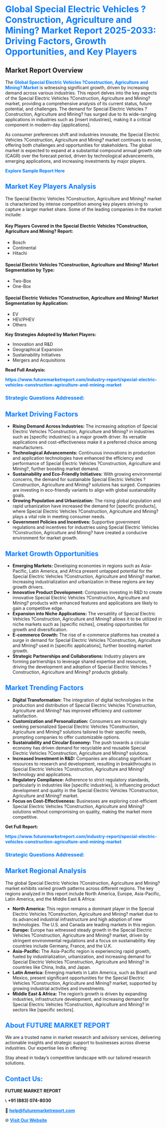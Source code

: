 <h1 style="color: #007BFF;">Global Special Electric Vehicles ?Construction, Agriculture and Mining? Market Report 2025-2033: Driving Factors, Growth Opportunities, and Key Players</h1>

<section id="overview">
<h2>Market Report Overview</h2>
<p>The <a href="https://www.futuremarketreport.com/industry-report/special-electric-vehicles-construction-agriculture-and-mining-market" style="color: #007BFF; text-decoration: none;"><strong>Global Special Electric Vehicles ?Construction, Agriculture and Mining? Market</strong></a> is witnessing significant growth, driven by increasing demand across various industries. This report delves into the key aspects of the Special Electric Vehicles ?Construction, Agriculture and Mining? market, providing a comprehensive analysis of its current status, future potential, and challenges. The demand for Special Electric Vehicles ?Construction, Agriculture and Mining? has surged due to its wide-ranging applications in industries such as [insert industries], making it a critical component in modern-day [applications].</p>
<p>As consumer preferences shift and industries innovate, the Special Electric Vehicles ?Construction, Agriculture and Mining? market continues to evolve, offering both challenges and opportunities for stakeholders. The global market is expected to expand at a substantial compound annual growth rate (CAGR) over the forecast period, driven by technological advancements, emerging applications, and increasing investments by major players.</p>
</section>

<section id="overview">
<p><a href="https://www.futuremarketreport.com/request-sample/reportId=37099" style="color: #007BFF; text-decoration: none;"><strong>Explore Sample Report Here</strong></a></p>
</section>

<section id="key-players">
<h2 style="color: #007BFF;">Market Key Players Analysis</h2>
<p>The Special Electric Vehicles ?Construction, Agriculture and Mining? market is characterized by intense competition among key players striving to capture a larger market share. Some of the leading companies in the market include:</p>
<h4>Key Players Covered in the Special Electric Vehicles ?Construction, Agriculture and Mining? Report:</h4>
<ul><li>Bosch</li><li>Continental</li><li>Hitachi</li></ul>
<h4>Special Electric Vehicles ?Construction, Agriculture and Mining? Market Segmentation by Type:</h4>
<ul><li>Two-Box</li><li>One-Box</li></ul>

<h4>Special Electric Vehicles ?Construction, Agriculture and Mining? Market Segmentation by Application:</h4>
<ul><li>EV</li><li>HEV/PHEV</li><li>Others</li></ul>
<p><strong>Key Strategies Adopted by Market Players:</strong></p>
<ul>
<li>Innovation and R&D</li>
<li>Geographical Expansion</li>
<li>Sustainability Initiatives</li>
<li>Mergers and Acquisitions</li>
</ul>
</section>

<section>
<p><strong>Read Full Analysis: </strong></p><a href="https://www.futuremarketreport.com/industry-report/special-electric-vehicles-construction-agriculture-and-mining-market" style="color: #007BFF; text-decoration: none;"><strong>https://www.futuremarketreport.com/industry-report/special-electric-vehicles-construction-agriculture-and-mining-market</strong></a>
<h3 style="color: #007BFF;">Strategic Questions Addressed:</h3>
</section>

<section id="driving-factors">
<h2 style="color: #007BFF;">Market Driving Factors</h2>
<ul>
<li><strong>Rising Demand Across Industries:</strong> The increasing adoption of Special Electric Vehicles ?Construction, Agriculture and Mining? in industries such as [specific industries] is a major growth driver. Its versatile applications and cost-effectiveness make it a preferred choice among manufacturers.</li>
<li><strong>Technological Advancements:</strong> Continuous innovations in production and application technologies have enhanced the efficiency and performance of Special Electric Vehicles ?Construction, Agriculture and Mining?, further boosting market demand.</li>
<li><strong>Sustainability and Eco-Friendly Initiatives:</strong> With growing environmental concerns, the demand for sustainable Special Electric Vehicles ?Construction, Agriculture and Mining? solutions has surged. Companies are investing in eco-friendly variants to align with global sustainability goals.</li>
<li><strong>Growing Population and Urbanization:</strong> The rising global population and rapid urbanization have increased the demand for [specific products], where Special Electric Vehicles ?Construction, Agriculture and Mining? plays a vital role in meeting consumer needs.</li>
<li><strong>Government Policies and Incentives:</strong> Supportive government regulations and incentives for industries using Special Electric Vehicles ?Construction, Agriculture and Mining? have created a conducive environment for market growth.</li>
</ul>
</section>

<section id="growth-opportunities">
<h2 style="color: #007BFF;">Market Growth Opportunities</h2>
<ul>
<li><strong>Emerging Markets:</strong> Developing economies in regions such as Asia-Pacific, Latin America, and Africa present untapped potential for the Special Electric Vehicles ?Construction, Agriculture and Mining? market. Increasing industrialization and urbanization in these regions are key growth drivers.</li>
<li><strong>Innovative Product Development:</strong> Companies investing in R&D to create innovative Special Electric Vehicles ?Construction, Agriculture and Mining? products with enhanced features and applications are likely to gain a competitive edge.</li>
<li><strong>Expansion into Niche Applications:</strong> The versatility of Special Electric Vehicles ?Construction, Agriculture and Mining? allows it to be utilized in niche markets such as [specific niches], creating opportunities for growth and diversification.</li>
<li><strong>E-commerce Growth:</strong> The rise of e-commerce platforms has created a surge in demand for Special Electric Vehicles ?Construction, Agriculture and Mining? used in [specific applications], further boosting market growth.</li>
<li><strong>Strategic Partnerships and Collaborations:</strong> Industry players are forming partnerships to leverage shared expertise and resources, driving the development and adoption of Special Electric Vehicles ?Construction, Agriculture and Mining? products globally.</li>
</ul>
</section>

<section id="trending-factors">
<h2 style="color: #007BFF;">Market Trending Factors</h2>
<ul>
<li><strong>Digital Transformation:</strong> The integration of digital technologies in the production and distribution of Special Electric Vehicles ?Construction, Agriculture and Mining? has improved efficiency and customer satisfaction.</li>
<li><strong>Customization and Personalization:</strong> Consumers are increasingly seeking personalized Special Electric Vehicles ?Construction, Agriculture and Mining? solutions tailored to their specific needs, prompting companies to offer customizable options.</li>
<li><strong>Sustainability and Circular Economy:</strong> The push towards a circular economy has driven demand for recyclable and reusable Special Electric Vehicles ?Construction, Agriculture and Mining? solutions.</li>
<li><strong>Increased Investment in R&D:</strong> Companies are allocating significant resources to research and development, resulting in breakthroughs in Special Electric Vehicles ?Construction, Agriculture and Mining? technology and applications.</li>
<li><strong>Regulatory Compliance:</strong> Adherence to strict regulatory standards, particularly in industries like [specific industries], is influencing product development and quality in the Special Electric Vehicles ?Construction, Agriculture and Mining? market.</li>
<li><strong>Focus on Cost-Effectiveness:</strong> Businesses are exploring cost-efficient Special Electric Vehicles ?Construction, Agriculture and Mining? solutions without compromising on quality, making the market more competitive.</li>
</ul>
</section>

<section>
<p><strong>Get Full Report: </strong></p><a href="https://www.futuremarketreport.com/industry-report/special-electric-vehicles-construction-agriculture-and-mining-market" style="color: #007BFF; text-decoration: none;"><strong>https://www.futuremarketreport.com/industry-report/special-electric-vehicles-construction-agriculture-and-mining-market</strong></a>
<h3 style="color: #007BFF;">Strategic Questions Addressed:</h3>
</section>


<section id="regional-analysis">
<h2 style="color: #007BFF;">Market Regional Analysis</h2>
<p>The global Special Electric Vehicles ?Construction, Agriculture and Mining? market exhibits varied growth patterns across different regions. The key regions analyzed in this report include North America, Europe, Asia-Pacific, Latin America, and the Middle East & Africa:</p>
<ul>
<li><strong>North America:</strong> This region remains a dominant player in the Special Electric Vehicles ?Construction, Agriculture and Mining? market due to its advanced industrial infrastructure and high adoption of new technologies. The U.S. and Canada are leading markets in this region.</li>
<li><strong>Europe:</strong> Europe has witnessed steady growth in the Special Electric Vehicles ?Construction, Agriculture and Mining? market, driven by stringent environmental regulations and a focus on sustainability. Key countries include Germany, France, and the U.K.</li>
<li><strong>Asia-Pacific:</strong> The Asia-Pacific region is experiencing rapid growth, fueled by industrialization, urbanization, and increasing demand for Special Electric Vehicles ?Construction, Agriculture and Mining? in countries like China, India, and Japan.</li>
<li><strong>Latin America:</strong> Emerging markets in Latin America, such as Brazil and Mexico, present significant opportunities for the Special Electric Vehicles ?Construction, Agriculture and Mining? market, supported by growing industrial activities and investments.</li>
<li><strong>Middle East & Africa:</strong> The region’s growth is driven by expanding industries, infrastructure development, and increasing demand for Special Electric Vehicles ?Construction, Agriculture and Mining? in sectors like [specific sectors].</li>
</ul>
</section>

<footer>
<h2 style="color: #007BFF;">About FUTURE MARKET REPORT</h2>
<p>We are a trusted name in market research and advisory services, delivering actionable insights and strategic support to businesses across diverse industries. Our expertise lies in offering:</p>

<p>Stay ahead in today’s competitive landscape with our tailored research solutions.</p>

<h2 style="color: #007BFF;">Contact Us:</h2>
<p><strong>FUTURE MARKET REPORT</strong></p>
<p>📞 <strong>+91 (883) 074-8030</strong></p>
<p>📧 <strong><a href="mailto:help@futuremarketreport.com" style="color: #007BFF;">help@futuremarketreport.com</a></strong></p>
<p>🌐 <strong><a href="https://www.futuremarketreport.com/" style="color: #007BFF;">Visit Our Website</a></strong></p>
</footer>